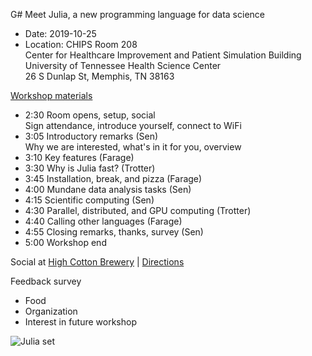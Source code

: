 G# Meet Julia, a new programming language for data science

- Date: 2019-10-25  
- Location: CHIPS Room 208   
  Center for Healthcare Improvement and Patient Simulation Building  
  University of Tennessee Health Science Center  
  26 S Dunlap St, Memphis, TN 38163   

[Workshop materials](bitbucket.org/blah)



- 2:30 Room opens, setup, social  
  Sign attendance, introduce yourself, connect to WiFi
- 3:05 Introductory remarks (Sen)  
  Why we are interested, what's in it for you, overview
- 3:10 Key features (Farage)
- 3:30 Why is Julia fast? (Trotter)
- 3:45 Installation, break, and pizza (Farage)
- 4:00 Mundane data analysis tasks (Sen)
- 4:15 Scientific computing (Sen)
- 4:30 Parallel, distributed, and GPU computing (Trotter)
- 4:40 Calling other languages (Farage)
- 4:55 Closing remarks, thanks, survey (Sen)
- 5:00 Workshop end

Social at [High Cotton Brewery](https://highcottonbrewing.com) | [Directions](https://www.google.com/maps/place/598+Monroe+Ave,+Memphis,+TN+38103/@35.1413529,-90.0431918,17z)

Feedback survey
- Food
- Organization
- Interest in future workshop

![Julia set](notebooks/juliaset.png)

